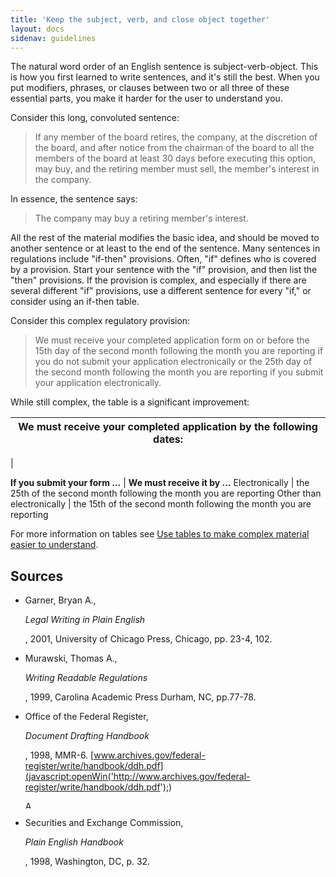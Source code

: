 ```yaml
---
title: 'Keep the subject, verb, and close object together'
layout: docs
sidenav: guidelines
---
```


The natural word order of an English sentence is subject-verb-object. This is how you first learned to write sentences, and it's still the best. When you put modifiers, phrases, or clauses between two or all three of these essential parts, you make it harder for the user to understand you.

Consider this long, convoluted sentence:

> If any member of the board retires, the company, at the discretion of the board, and after notice from the chairman of the board to all the members of the board at least 30 days before executing this option, may buy, and the retiring member must sell, the member's interest in the company.

In essence, the sentence says:

> The company may buy a retiring member's interest.

All the rest of the material modifies the basic idea, and should be moved to another sentence or at least to the end of the sentence. Many sentences in regulations include "if-then" provisions. Often, "if" defines who is covered by a provision. Start your sentence with the "if" provision, and then list the "then" provisions. If the provision is complex, and especially if there are several different "if" provisions, use a different sentence for every "if," or consider using an if-then table.

Consider this complex regulatory provision:

> We must receive your completed application form on or before the 15th day of the second month following the month you are reporting if you do not submit your application electronically or the 25th day of the second month following the month you are reporting if you submit your application electronically.

While still complex, the table is a significant improvement:

| We must receive your completed application by the following dates:
| ------------------------------------------------------------------
|

**If you submit your form ...** | **We must receive it by ...** Electronically | the 25th of the second month following the month you are reporting Other than electronically | the 15th of the second month following the month you are reporting

For more information on tables see [Use tables to make complex material easier to understand](writeTables.cfm).

## Sources

- Garner, Bryan A.,

  <cite>Legal Writing in Plain English</cite>

  , 2001, University of Chicago Press, Chicago, pp. 23-4, 102.

- Murawski, Thomas A.,

  <cite>Writing Readable Regulations</cite>

  , 1999, Carolina Academic Press Durham, NC, pp.77-78.

- Office of the Federal Register,

  <cite>Document Drafting Handbook</cite>

  , 1998, MMR-6\. [www.archives.gov/federal-register/write/handbook/ddh.pdf](javascript:openWin('http://www.archives.gov/federal-register/write/handbook/ddh.pdf');)

  <cfoutput>
    <img src="#level#graphics/pdf_icon.gif" alt="Adobe Acrobat Reader icon" width="10" height="12" border="0">
  </cfoutput>

- Securities and Exchange Commission,

  <cite>Plain English Handbook</cite>

  , 1998, Washington, DC, p. 32.
